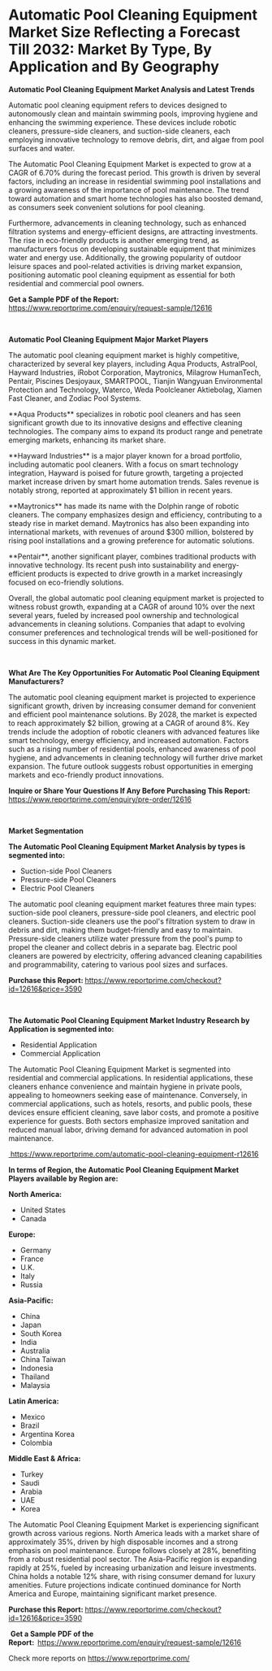 <p><h1>Automatic Pool Cleaning Equipment Market Size Reflecting a Forecast Till 2032: Market By Type, By Application and By Geography</h1></p><p><strong>Automatic Pool Cleaning Equipment Market Analysis and Latest Trends</strong></p>
<p><p>Automatic pool cleaning equipment refers to devices designed to autonomously clean and maintain swimming pools, improving hygiene and enhancing the swimming experience. These devices include robotic cleaners, pressure-side cleaners, and suction-side cleaners, each employing innovative technology to remove debris, dirt, and algae from pool surfaces and water.</p><p>The Automatic Pool Cleaning Equipment Market is expected to grow at a CAGR of 6.70% during the forecast period. This growth is driven by several factors, including an increase in residential swimming pool installations and a growing awareness of the importance of pool maintenance. The trend toward automation and smart home technologies has also boosted demand, as consumers seek convenient solutions for pool cleaning.</p><p>Furthermore, advancements in cleaning technology, such as enhanced filtration systems and energy-efficient designs, are attracting investments. The rise in eco-friendly products is another emerging trend, as manufacturers focus on developing sustainable equipment that minimizes water and energy use. Additionally, the growing popularity of outdoor leisure spaces and pool-related activities is driving market expansion, positioning automatic pool cleaning equipment as essential for both residential and commercial pool owners.</p></p>
<p><strong>Get a Sample PDF of the Report:&nbsp;</strong> <a href="https://www.reportprime.com/enquiry/request-sample/12616?utm_campaign=3540&utm_medium=2&utm_source=Github&utm_content=ia&utm_term=19032025&utm_id=automatic-pool-cleaning-equipment">https://www.reportprime.com/enquiry/request-sample/12616</a></p>
<p>&nbsp;</p>
<p><strong>Automatic Pool Cleaning Equipment Major Market Players</strong></p>
<p><p>The automatic pool cleaning equipment market is highly competitive, characterized by several key players, including Aqua Products, AstralPool, Hayward Industries, iRobot Corporation, Maytronics, Milagrow HumanTech, Pentair, Piscines Desjoyaux, SMARTPOOL, Tianjin Wangyuan Environmental Protection and Technology, Waterco, Weda Poolcleaner Aktiebolag, Xiamen Fast Cleaner, and Zodiac Pool Systems.</p><p>**Aqua Products** specializes in robotic pool cleaners and has seen significant growth due to its innovative designs and effective cleaning technologies. The company aims to expand its product range and penetrate emerging markets, enhancing its market share.</p><p>**Hayward Industries** is a major player known for a broad portfolio, including automatic pool cleaners. With a focus on smart technology integration, Hayward is poised for future growth, targeting a projected market increase driven by smart home automation trends. Sales revenue is notably strong, reported at approximately $1 billion in recent years.</p><p>**Maytronics** has made its name with the Dolphin range of robotic cleaners. The company emphasizes design and efficiency, contributing to a steady rise in market demand. Maytronics has also been expanding into international markets, with revenues of around $300 million, bolstered by rising pool installations and a growing preference for automatic solutions.</p><p>**Pentair**, another significant player, combines traditional products with innovative technology. Its recent push into sustainability and energy-efficient products is expected to drive growth in a market increasingly focused on eco-friendly solutions.</p><p>Overall, the global automatic pool cleaning equipment market is projected to witness robust growth, expanding at a CAGR of around 10% over the next several years, fueled by increased pool ownership and technological advancements in cleaning solutions. Companies that adapt to evolving consumer preferences and technological trends will be well-positioned for success in this dynamic market.</p></p>
<p>&nbsp;</p>
<p><strong>What Are The Key Opportunities For Automatic Pool Cleaning Equipment Manufacturers?</strong></p>
<p><p>The automatic pool cleaning equipment market is projected to experience significant growth, driven by increasing consumer demand for convenient and efficient pool maintenance solutions. By 2028, the market is expected to reach approximately $2 billion, growing at a CAGR of around 8%. Key trends include the adoption of robotic cleaners with advanced features like smart technology, energy efficiency, and increased automation. Factors such as a rising number of residential pools, enhanced awareness of pool hygiene, and advancements in cleaning technology will further drive market expansion. The future outlook suggests robust opportunities in emerging markets and eco-friendly product innovations.</p></p>
<p><strong>Inquire or Share Your Questions If Any Before Purchasing This Report:</strong> <a href="https://www.reportprime.com/enquiry/pre-order/12616?utm_campaign=3540&utm_medium=2&utm_source=Github&utm_content=ia&utm_term=19032025&utm_id=automatic-pool-cleaning-equipment">https://www.reportprime.com/enquiry/pre-order/12616</a></p>
<p>&nbsp;</p>
<p><strong>Market Segmentation</strong></p>
<p><strong>The Automatic Pool Cleaning Equipment Market Analysis by types is segmented into:</strong></p>
<p><ul><li>Suction-side Pool Cleaners</li><li>Pressure-side Pool Cleaners</li><li>Electric Pool Cleaners</li></ul></p>
<p><p>The automatic pool cleaning equipment market features three main types: suction-side pool cleaners, pressure-side pool cleaners, and electric pool cleaners. Suction-side cleaners use the pool's filtration system to draw in debris and dirt, making them budget-friendly and easy to maintain. Pressure-side cleaners utilize water pressure from the pool's pump to propel the cleaner and collect debris in a separate bag. Electric pool cleaners are powered by electricity, offering advanced cleaning capabilities and programmability, catering to various pool sizes and surfaces.</p></p>
<p><strong>Purchase this Report:&nbsp;</strong><a href="https://www.reportprime.com/checkout?id=12616&price=3590&utm_campaign=3540&utm_medium=2&utm_source=Github&utm_content=ia&utm_term=19032025&utm_id=automatic-pool-cleaning-equipment">https://www.reportprime.com/checkout?id=12616&price=3590</a></p>
<p>&nbsp;</p>
<p><strong>The Automatic Pool Cleaning Equipment Market Industry Research by Application is segmented into:</strong></p>
<p><ul><li>Residential Application</li><li>Commercial Application</li></ul></p>
<p><p>The Automatic Pool Cleaning Equipment Market is segmented into residential and commercial applications. In residential applications, these cleaners enhance convenience and maintain hygiene in private pools, appealing to homeowners seeking ease of maintenance. Conversely, in commercial applications, such as hotels, resorts, and public pools, these devices ensure efficient cleaning, save labor costs, and promote a positive experience for guests. Both sectors emphasize improved sanitation and reduced manual labor, driving demand for advanced automation in pool maintenance.</p></p>
<p><a href="https://www.reportprime.com/automatic-pool-cleaning-equipment-r12616?utm_campaign=3540&utm_medium=2&utm_source=Github&utm_content=ia&utm_term=19032025&utm_id=automatic-pool-cleaning-equipment">&nbsp;https://www.reportprime.com/automatic-pool-cleaning-equipment-r12616</a></p>
<p><strong>In terms of Region, the Automatic Pool Cleaning Equipment Market Players available by Region are:</strong></p>
<p>
    <p> <strong> North America: </strong>
        <ul>
            <li>United States</li>
            <li>Canada</li>
        </ul>
        </p> 
    <p> <strong> Europe: </strong>
        <ul>
            <li>Germany</li>
            <li>France</li>
            <li>U.K.</li>
            <li>Italy</li>
            <li>Russia</li>
        </ul>
        </p> 
    <p> <strong> Asia-Pacific: </strong>
        <ul>
            <li>China</li>
            <li>Japan</li>
            <li>South Korea</li>
            <li>India</li>
            <li>Australia</li>
            <li>China Taiwan</li>
            <li>Indonesia</li>
            <li>Thailand</li>
            <li>Malaysia</li>
        </ul>
        </p> 
    <p> <strong> Latin America: </strong>
        <ul>
            <li>Mexico</li>
            <li>Brazil</li>
            <li>Argentina Korea</li>
            <li>Colombia</li>
        </ul>
        </p> 
    <p> <strong> Middle East & Africa: </strong>
        <ul>
            <li>Turkey</li>
            <li>Saudi</li>
            <li>Arabia</li>
            <li>UAE</li>
            <li>Korea</li>
        </ul>
    </p>
    </p>
<p><p>The Automatic Pool Cleaning Equipment Market is experiencing significant growth across various regions. North America leads with a market share of approximately 35%, driven by high disposable incomes and a strong emphasis on pool maintenance. Europe follows closely at 28%, benefiting from a robust residential pool sector. The Asia-Pacific region is expanding rapidly at 25%, fueled by increasing urbanization and leisure investments. China holds a notable 12% share, with rising consumer demand for luxury amenities. Future projections indicate continued dominance for North America and Europe, maintaining significant market presence.</p></p>
<p><strong>Purchase this Report: </strong><a href="https://www.reportprime.com/checkout?id=12616&price=3590&utm_campaign=3540&utm_medium=2&utm_source=Github&utm_content=ia&utm_term=19032025&utm_id=automatic-pool-cleaning-equipment">https://www.reportprime.com/checkout?id=12616&price=3590</a></p>
<p>&nbsp;<strong>Get a Sample PDF of the Report:&nbsp;&nbsp;</strong><a href="https://www.reportprime.com/enquiry/request-sample/12616?utm_campaign=3540&utm_medium=2&utm_source=Github&utm_content=ia&utm_term=19032025&utm_id=automatic-pool-cleaning-equipment">https://www.reportprime.com/enquiry/request-sample/12616</a></p>
<p><strong></strong></p>
<p>Check more reports on <a href="https://www.reportprime.com/?utm_campaign=3540&utm_medium=2&utm_source=Github&utm_content=ia&utm_term=19032025&utm_id=automatic-pool-cleaning-equipment">https://www.reportprime.com/</a></p>